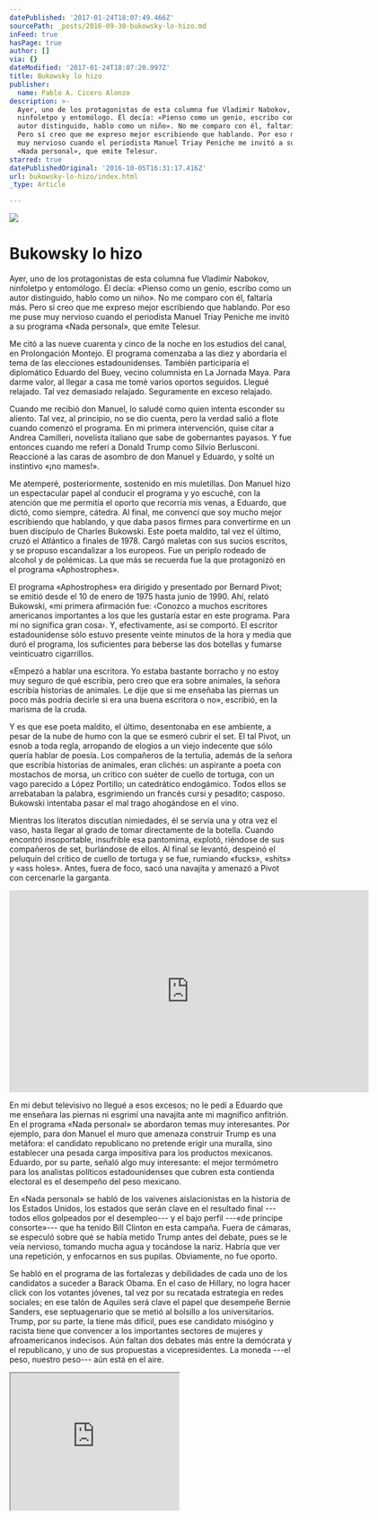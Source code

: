 ```yaml
---
datePublished: '2017-01-24T18:07:49.466Z'
sourcePath: _posts/2016-09-30-bukowsky-lo-hizo.md
inFeed: true
hasPage: true
author: []
via: {}
dateModified: '2017-01-24T18:07:20.997Z'
title: Bukowsky lo hizo
publisher:
  name: Pablo A. Cicero Alonzo
description: >-
  Ayer, uno de los protagonistas de esta columna fue Vladimir Nabokov,
  ninfoletpo y entomólogo. Él decía: «Pienso como un genio, escribo como un
  autor distinguido, hablo como un niño». No me comparo con él, faltaría más.
  Pero sí creo que me expreso mejor escribiendo que hablando. Por eso me puse
  muy nervioso cuando el periodista Manuel Triay Peniche me invitó a su programa
  «Nada personal», que emite Telesur.
starred: true
datePublishedOriginal: '2016-10-05T16:31:17.416Z'
url: bukowsky-lo-hizo/index.html
_type: Article

---
```

![](https://the-grid-user-content.s3-us-west-2.amazonaws.com/9054a924-d0e3-4580-ab13-8517cc2db25f.jpg)

# Bukowsky lo hizo

Ayer, uno de los protagonistas de esta columna fue Vladimir Nabokov, ninfoletpo y entomólogo. Él decía: «Pienso como un genio, escribo como un autor distinguido, hablo como un niño». No me comparo con él, faltaría más. Pero sí creo que me expreso mejor escribiendo que hablando. Por eso me puse muy nervioso cuando el periodista Manuel Triay Peniche me invitó a su programa «Nada personal», que emite Telesur.

Me citó a las nueve cuarenta y cinco de la noche en los estudios del canal, en Prolongación Montejo. El programa comenzaba a las diez y abordaría el tema de las elecciones estadounidenses. También participaría el diplomático Eduardo del Buey, vecino columnista en La Jornada Maya. Para darme valor, al llegar a casa me tomé varios oportos seguidos. Llegué relajado. Tal vez demasiado relajado. Seguramente en exceso relajado.

Cuando me recibió don Manuel, lo saludé como quien intenta esconder su aliento. Tal vez, al principio, no se dio cuenta, pero la verdad salió a flote cuando comenzó el programa. En mi primera intervención, quise citar a Andrea Camilleri, novelista italiano que sabe de gobernantes payasos. Y fue entonces cuando me referí a Donald Trump como Silvio Berlusconi. Reaccioné a las caras de asombro de don Manuel y Eduardo, y solté un instintivo «¡no mames!».

Me atemperé, posteriormente, sostenido en mis muletillas. Don Manuel hizo un espectacular papel al conducir el programa y yo escuché, con la atención que me permitía el oporto que recorría mis venas, a Eduardo, que dictó, como siempre, cátedra. Al final, me convencí que soy mucho mejor escribiendo que hablando, y que daba pasos firmes para convertirme en un buen discípulo de Charles Bukowski. Este poeta maldito, tal vez el último, cruzó el Atlántico a finales de 1978\. Cargó maletas con sus sucios escritos, y se propuso escandalizar a los europeos. Fue un periplo rodeado de alcohol y de polémicas. La que más se recuerda fue la que protagonizó en el programa «Aphostrophes».

El programa «Aphostrophes» era dirigido y presentado por Bernard Pivot; se emitió desde el 10 de enero de 1975 hasta junio de 1990\. Ahí, relató Bukowski, «mi primera afirmación fue: ‹Conozco a muchos escritores americanos importantes a los que les gustaría estar en este programa. Para mí no significa gran cosa›. Y, efectivamente, así se comportó. El escritor estadounidense sólo estuvo presente veinte minutos de la hora y media que duró el programa, los suficientes para beberse las dos botellas y fumarse veinticuatro cigarrillos.

«Empezó a hablar una escritora. Yo estaba bastante borracho y no estoy muy seguro de qué escribía, pero creo que era sobre animales, la señora escribía historias de animales. Le dije que si me enseñaba las piernas un poco más podría decirle si era una buena escritora o no», escribió, en la marisma de la cruda.

Y es que ese poeta maldito, el último, desentonaba en ese ambiente, a pesar de la nube de humo con la que se esmeró cubrir el set. El tal Pivot, un esnob a toda regla, arropando de elogios a un viejo indecente que sólo quería hablar de poesía. Los compañeros de la tertulia, además de la señora que escribía historias de animales, eran clichés: un aspirante a poeta con mostachos de morsa, un crítico con suéter de cuello de tortuga, con un vago parecido a López Portillo; un catedrático endogámico. Todos ellos se arrebataban la palabra, esgrimiendo un francés cursi y pesadito; casposo. Bukowski intentaba pasar el mal trago ahogándose en el vino.

Mientras los literatos discutían nimiedades, él se servía una y otra vez el vaso, hasta llegar al grado de tomar directamente de la botella. Cuando encontró insoportable, insufrible esa pantomima, explotó, riéndose de sus compañeros de set, burlándose de ellos. Al final se levantó, despeinó el peluquín del crítico de cuello de tortuga y se fue, rumiando «fucks», «shits» y «ass holes». Antes, fuera de foco, sacó una navajita y amenazó a Pivot con cercenarle la garganta.

<iframe src="https://cdn.embedly.com/widgets/media.html?src=https%3A%2F%2Fwww.youtube.com%2Fembed%2FG1-BHinpgKc%3Ffeature%3Doembed&amp;url=http%3A%2F%2Fwww.youtube.com%2Fwatch%3Fv%3DG1-BHinpgKc&amp;image=https%3A%2F%2Fi.ytimg.com%2Fvi%2FG1-BHinpgKc%2Fhqdefault.jpg&amp;key=b7d04c9b404c499eba89ee7072e1c4f7&amp;type=text%2Fhtml&amp;schema=youtube" width="640" height="360" scrolling="no" frameborder="0" allowfullscreen="" style=""></iframe>

En mi debut televisivo no llegué a esos excesos; no le pedí a Eduardo que me enseñara las piernas ni esgrimí una navajita ante mi magnífico anfitrión. En el programa «Nada personal» se abordaron temas muy interesantes. Por ejemplo, para don Manuel el muro que amenaza construir Trump es una metáfora: el candidato republicano no pretende erigir una muralla, sino establecer una pesada carga impositiva para los productos mexicanos. Eduardo, por su parte, señaló algo muy interesante: el mejor termómetro para los analistas políticos estadounidenses que cubren esta contienda electoral es el desempeño del peso mexicano.

En «Nada personal» se habló de los vaivenes aislacionistas en la historia de los Estados Unidos, los estados que serán clave en el resultado final ---todos ellos golpeados por el desempleo--- y el bajo perfil ---«de príncipe consorte»--- que ha tenido Bill Clinton en esta campaña. Fuera de cámaras, se especuló sobre qué se había metido Trump antes del debate, pues se le veía nervioso, tomando mucha agua y tocándose la nariz. Habría que ver una repetición, y enfocarnos en sus pupilas. Obviamente, no fue oporto.

Se habló en el programa de las fortalezas y debilidades de cada uno de los candidatos a suceder a Barack Obama. En el caso de Hillary, no logra hacer click con los votantes jóvenes, tal vez por su recatada estrategia en redes sociales; en ese talón de Aquiles será clave el papel que desempeñe Bernie Sanders, ese septuagenario que se metió al bolsillo a los universitarios. Trump, por su parte, la tiene más difícil, pues ese candidato misógino y racista tiene que convencer a los importantes sectores de mujeres y afroamericanos indecisos. Aún faltan dos debates más entre la demócrata y el republicano, y uno de sus propuestas a vicepresidentes. La moneda ---el peso, nuestro peso--- aún está en el aire.

<iframe src="https://the-grid.github.io/ed-userhtml/?g=eJxNkU9LxDAQxe_9FKGC28I2UUEU2y5Y8CDInryJSDaZbNM_Scmk1VX87qa7XfCWyfzy3sxLIfVEtCxjtcuctT7eFCxcbaIChdOD3yRqNMJraxK5JrgObEp-IkIm7kgTatUgKYmke_BPHfRgPFaHV77f8h4STN-u3vNAa0WS_0x1eJZJkEqJAz86MzOLkHDAPSxcUMhDg2oZelqeMIpOhDJmTFhjQHiquICdtS014Bngx8sjQ9nSBi--1K7vyuvLCRyGJcrpht7Fs0yYmw7cBY-tlUC1QXC-AmUdJMteaR79JtKKcZ5kTVanRFbhdPbLGgw-qzTNC7bkFRVzoqLjiMdQhe2PocREcs-z2oEq49r7AR8Y8zXsnZaUa-buec-qsbWf2B6yzma1_rbLIzP2g0UfBG_P__MHuo2SNQ" height="244" style=""></iframe>